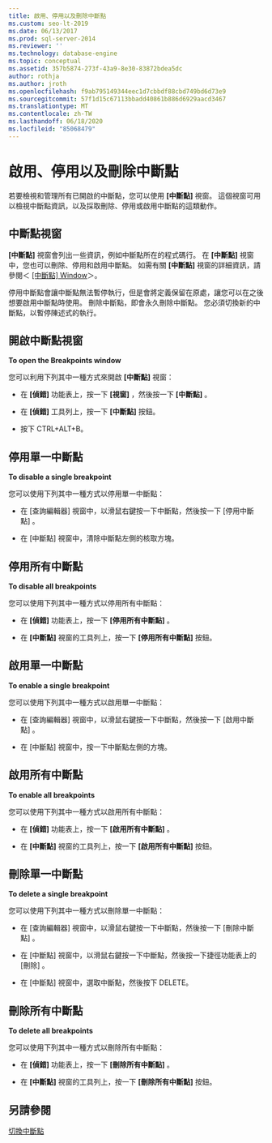 ```yaml
---
title: 啟用、停用以及刪除中斷點
ms.custom: seo-lt-2019
ms.date: 06/13/2017
ms.prod: sql-server-2014
ms.reviewer: ''
ms.technology: database-engine
ms.topic: conceptual
ms.assetid: 357b5874-273f-43a9-8e30-83872bdea5dc
author: rothja
ms.author: jroth
ms.openlocfilehash: f9ab795149344eec1d7cbbdf88cbd749bd6d73e9
ms.sourcegitcommit: 57f1d15c67113bbadd40861b886d6929aacd3467
ms.translationtype: MT
ms.contentlocale: zh-TW
ms.lasthandoff: 06/18/2020
ms.locfileid: "85068479"
---
```

# <a name="enable-disable-and-delete-breakpoints"></a>啟用、停用以及刪除中斷點
  若要檢視和管理所有已開啟的中斷點，您可以使用 **[中斷點]** 視窗。 這個視窗可用以檢視中斷點資訊，以及採取刪除、停用或啟用中斷點的這類動作。  
  
## <a name="the-breakpoints-window"></a>中斷點視窗  
 **[中斷點]** 視窗會列出一些資訊，例如中斷點所在的程式碼行。 在 **[中斷點]** 視窗中，您也可以刪除、停用和啟用中斷點。 如需有關 **[中斷點]** 視窗的詳細資訊，請參閱＜ [[中斷點] Window](transact-sql-debugger-breakpoints-window.md)＞。  
  
 停用中斷點會讓中斷點無法暫停執行，但是會將定義保留在原處，讓您可以在之後想要啟用中斷點時使用。 刪除中斷點，即會永久刪除中斷點。 您必須切換新的中斷點，以暫停陳述式的執行。  
  
## <a name="to-open-the-breakpoints-window"></a>開啟中斷點視窗  
 **To open the Breakpoints window**  
  
 您可以利用下列其中一種方式來開啟 **[中斷點]** 視窗：  
  
-   在 **[偵錯]** 功能表上，按一下 **[視窗]** ，然後按一下 **[中斷點]** 。  
  
-   在 **[偵錯]** 工具列上，按一下 **[中斷點]** 按鈕。  
  
-   按下 CTRL+ALT+B。  
  
## <a name="to-disable-a-single-breakpoint"></a>停用單一中斷點  
 **To disable a single breakpoint**  
  
 您可以使用下列其中一種方式以停用單一中斷點：  
  
-   在 [查詢編輯器] 視窗中，以滑鼠右鍵按一下中斷點，然後按一下 [停用中斷點]  。  
  
-   在 [中斷點] 視窗中，清除中斷點左側的核取方塊。  
  
## <a name="to-disable-all-breakpoints"></a>停用所有中斷點  
 **To disable all breakpoints**  
  
 您可以使用下列其中一種方式以停用所有中斷點：  
  
-   在 **[偵錯]** 功能表上，按一下 **[停用所有中斷點]** 。  
  
-   在 **[中斷點]** 視窗的工具列上，按一下 **[停用所有中斷點]** 按鈕。  
  
## <a name="to-enable-a-single-breakpoint"></a>啟用單一中斷點  
 **To enable a single breakpoint**  
  
 您可以使用下列其中一種方式以啟用單一中斷點：  
  
-   在 [查詢編輯器] 視窗中，以滑鼠右鍵按一下中斷點，然後按一下 [啟用中斷點]  。  
  
-   在 [中斷點] 視窗中，按一下中斷點左側的方塊。  
  
## <a name="to-enable-all-breakpoints"></a>啟用所有中斷點  
 **To enable all breakpoints**  
  
 您可以使用下列其中一種方式以啟用所有中斷點：  
  
-   在 **[偵錯]** 功能表上，按一下 **[啟用所有中斷點]** 。  
  
-   在 **[中斷點]** 視窗的工具列上，按一下 **[啟用所有中斷點]** 按鈕。  
  
## <a name="to-delete-a-single-breakpoint"></a>刪除單一中斷點  
 **To delete a single breakpoint**  
  
 您可以使用下列其中一種方式以刪除單一中斷點：  
  
-   在 [查詢編輯器] 視窗中，以滑鼠右鍵按一下中斷點，然後按一下 [刪除中斷點]  。  
  
-   在 [中斷點] 視窗中，以滑鼠右鍵按一下中斷點，然後按一下捷徑功能表上的 [刪除]  。  
  
-   在 [中斷點] 視窗中，選取中斷點，然後按下 DELETE。  
  
## <a name="to-delete-all-breakpoints"></a>刪除所有中斷點  
 **To delete all breakpoints**  
  
 您可以使用下列其中一種方式以刪除所有中斷點：  
  
-   在 **[偵錯]** 功能表上，按一下 **[刪除所有中斷點]** 。  
  
-   在 **[中斷點]** 視窗的工具列上，按一下 **[刪除所有中斷點]** 按鈕。  
  
## <a name="see-also"></a>另請參閱  
 [切換中斷點](../spatial/point.md)  
  
  
